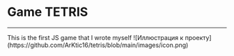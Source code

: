 <h1>Game TETRIS</h1>
<hr>
This is the first JS game that I wrote myself
![Иллюстрация к проекту](https://github.com/ArKtic16/tetris/blob/main/images/icon.png)
